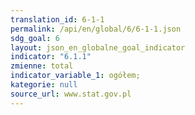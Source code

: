 ```yaml
---
translation_id: 6-1-1
permalink: /api/en/global/6/6-1-1.json
sdg_goal: 6
layout: json_en_globalne_goal_indicator
indicator: "6.1.1"
zmienne: total
indicator_variable_1: ogółem;
kategorie: null
source_url: www.stat.gov.pl
---
```

